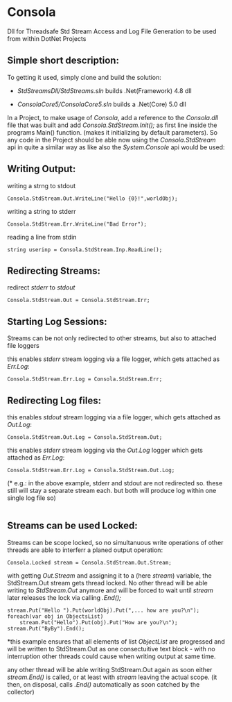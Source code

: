 Consola
=======


Dll for Threadsafe Std Stream Access and Log File Generation to be used from within DotNet Projects


## Simple short description:

To getting it used, simply clone and build the solution: 
 
 - *StdStreamsDll/StdStreams.sln* builds .Net(Framework) 4.8 dll 
 
 - *ConsolaCore5/ConsolaCore5.sln* builds a .Net(Core) 5.0 dll
 
In a Project, to make usage of *Consola*, add a reference to the *Consola.dll* file that was built and add *Consola.StdStream.Init();* as first line inside the programs Main() function. (makes it initializing by default parameters). So any code in the Project should be able now using the *Consola.StdStream* api in quite a similar way as like also the  *System.Console* api would be used:

## Writing Output:

writing a strng to stdout
```
Consola.StdStream.Out.WriteLine("Hello {0}!",worldObj);
```

writing a string to stderr
```
Consola.StdStream.Err.WriteLine("Bad Error");
```

reading a line from stdin
```
string userinp = Consola.StdStream.Inp.ReadLine();
```

## Redirecting Streams: 

redirect *stderr* to *stdout*
```
Consola.StdStream.Out = Consola.StdStream.Err;
```


## Starting Log Sessions: 

Streams can be not only redirected to other streams, but also to attached file loggers

this enables *stderr* stream logging via a file logger, which gets attached as *Err.Log*:
```
Consola.StdStream.Err.Log = Consola.StdStream.Err;
```

## Redirecting Log files: 

this enables *stdout* stream logging via a file logger, which gets attached as *Out.Log*:
```
Consola.StdStream.Out.Log = Consola.StdStream.Out;
```

this enables *stderr* stream logging via the *Out.Log* logger which gets attached as *Err.Log*:
```
Consola.StdStream.Err.Log = Consola.StdStream.Out.Log;
```

(* e.g.: in the above example, stderr and stdout are not redirected so. these still will stay a separate stream each. but both will produce log within one single log file so) 

```
```

## Streams can be used Locked:

Streams can be scope locked, so no simultanuous write operations of other threads are able to interferr a planed output operation:
```
Consola.Locked stream = Consola.StdStream.Out.Stream;
```

with getting *Out.Stream* and assigning it to a (here *stream*) variable, the StdStream.Out stream gets thread locked. No other thread will be able writing to *StdStream.Out* anymore and will be forced to wait until *stream* later releases the lock via calling *.End();*
```
stream.Put("Hello ").Put(worldObj).Put(",... how are you?\n");
foreach(var obj in ObjectsList)
    stream.Put("Hello").Put(obj).Put("How are you?\n");
stream.Put("ByBy").End();
```

*this example ensures that all elements of list *ObjectList* are progressed and will be written to StdStream.Out as one consectuitive text block - with no interruption other threads could cause when writing output at same time.

any other thread will be able writing StdStream.Out again as soon either *stream.End()* is called, or at least with *stream* leaving the actual scope. (it then, on disposal, calls *.End()* automatically as soon catched by the collector) 
